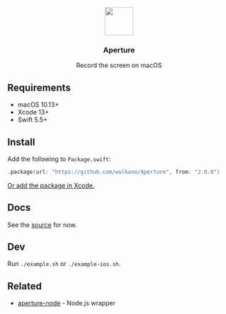 <p align="center">
	<img src="Media/aperture-logo.svg" width="64" height="64">
	<h3 align="center">Aperture</h3>
	<p align="center">Record the screen on macOS</p>
</p>

## Requirements

- macOS 10.13+
- Xcode 13+
- Swift 5.5+

## Install

Add the following to `Package.swift`:

```swift
.package(url: "https://github.com/wulkano/Aperture", from: "2.0.0")
```

[Or add the package in Xcode.](https://developer.apple.com/documentation/xcode/adding_package_dependencies_to_your_app)

## Docs

See the [source](Sources/Aperture/Aperture.swift) for now.

## Dev

Run `./example.sh` or `./example-ios.sh`.

## Related

- [aperture-node](https://github.com/wulkano/aperture-node) - Node.js wrapper
